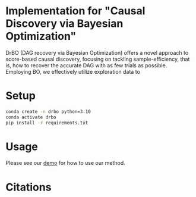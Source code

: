 # Implementation for "Causal Discovery via Bayesian Optimization"

DrBO (DAG recovery via Bayesian Optimization) offers a novel approach to score-based causal discovery, focusing on tackling sample-efficiency, that is, how to recover the accurate DAG with as few trials as possible. Employing BO, we effectively utilize exploration data to 

# Setup

```bash
conda create -n drbo python=3.10
conda activate drbo
pip install -r requirements.txt
```

# Usage

Please see our [demo](demo.ipynb) for how to use our method.

# Citations

```
```